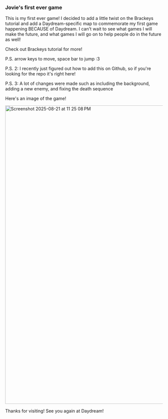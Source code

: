 ### Jovie's first ever game
This is my first ever game! I decided to add a little twist on the Brackeys tutorial and add a Daydream-specific map to commemorate my first game happening BECAUSE of Daydream. I can't wait to see what games I will make the future, and what games I will go on to help people do in the future as well!

Check out Brackeys tutorial for more!

P.S. arrow keys to move, space bar to jump :3

P.S. 2: I recently just figured out how to add this on Github, so if you're looking for the repo it's right here!

P.S. 3: A lot of changes were made such as including the background, adding a new enemy, and fixing the death sequence

Here's an image of the game!

<img width="1470" height="956" alt="Screenshot 2025-08-21 at 11 25 08 PM" src="https://github.com/user-attachments/assets/2b13dcc9-c6f3-4fa6-aba2-5c424d900a3d" />


Thanks for visiting! See you again at Daydream!
